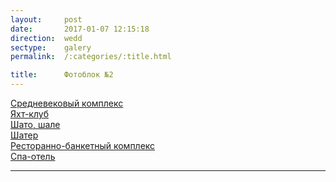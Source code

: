 ```yaml
---
layout:     post
date:       2017-01-07 12:15:18
direction:  wedd
sectype:    galery
permalink:  /:categories/:title.html

title:      Фотоблок №2 
---
```


<section class="wedd_galery">
    <div id="fotoblock-2" class="owl-carousel owl-theme">  
        <a data-toggle="modal" href="#responsive" class="item"><div class="img_inline" style="background-image: url(../images/wedd/2_1.jpg)"><figcaption>Средневековый комплекс</figcaption></div></a>
        <a data-toggle="modal" href="#responsive" class="item"><div class="img_inline" style="background-image: url(../images/wedd/2_2.jpg)"><figcaption>Яхт-клуб   </figcaption></div></a>
        <a data-toggle="modal" href="#responsive" class="item"><div class="img_inline" style="background-image: url(../images/wedd/2_3.jpg)"><figcaption>Шато, шале  </figcaption></div></a>
        <a data-toggle="modal" href="#responsive" class="item"><div class="img_inline" style="background-image: url(../images/wedd/2_4.jpg)"><figcaption>Шатер </figcaption></div></a>
        <a data-toggle="modal" href="#responsive" class="item"><div class="img_inline" style="background-image: url(../images/wedd/2_5.jpg)"><figcaption>Ресторанно-банкетный комплекс</figcaption></div></a>
        <a data-toggle="modal" href="#responsive" class="item"><div class="img_inline" style="background-image: url(../images/wedd/2_6.jpg)"><figcaption>Спа-отель</figcaption></div></a>
    </div>
    <div class="container">
        <hr class="style-wedd">
    </div>
</section>
